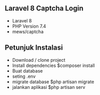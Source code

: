 
## Laravel 8 Captcha Login

- Laravel 8
- PHP Version 7.4
- mews/captcha

## Petunjuk Instalasi
- Download / clone project
- Install dependencies $composer install
- Buat database 
- seting .env
- migrate database $php artisan migrate
- jalankan aplikasi $php artisan serv

